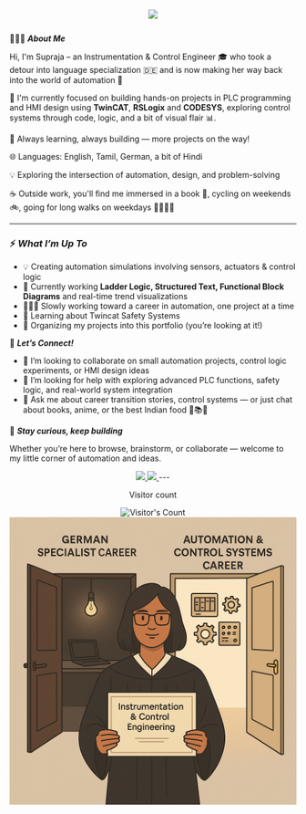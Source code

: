 <h1 align="center">
    <img src="https://readme-typing-svg.herokuapp.com/?font=Inter&size=48&center=true&vCenter=true&width=500&height=70&color=4493F8&duration=4000&lines=Hi+There!+👋;" />
</h1> 

🙋🏾‍♀️ _**About Me**_

Hi, I'm Supraja – an Instrumentation & Control Engineer 🎓 who took a detour into language specialization 🇩🇪 and is now making her way back into the world of automation 🚀

🔧 I'm currently focused on building hands-on projects in PLC programming and HMI design using **TwinCAT**, **RSLogix** and **CODESYS**, exploring control systems through code, logic, and a bit of visual flair 📊.

🎯 Always learning, always building — more projects on the way!

🌐 Languages: English, Tamil, German, a bit of Hindi

💡 Exploring the intersection of automation, design, and problem-solving

☕ Outside work, you'll find me immersed in a book 📖, cycling on weekends 🚲, going for long walks on weekdays 🚶🏾‍♀️‍➡️  

---

### ⚡ _**What I’m Up To**_
- 💡 Creating automation simulations involving sensors, actuators & control logic
- 🧠 Currently working **Ladder Logic, Structured Text, Functional Block Diagrams** and real-time trend visualizations
- 👩🏾‍💻 Slowly working toward a career in automation, one project at a time
- 🌱 Learning about Twincat Safety Systems
- 📁 Organizing my projects into this portfolio (you’re looking at it!)

🤝 _**Let’s Connect!**_

- 👯 I’m looking to collaborate on small automation projects, control logic experiments, or HMI design ideas  
- 🤔 I’m looking for help with exploring advanced PLC functions, safety logic, and real-world system integration  
- 💬 Ask me about career transition stories, control systems — or just chat about books, anime, or the best Indian food 🍿📚🍥

🙌 _**Stay curious, keep building**_

Whether you’re here to browse, brainstorm, or collaborate — welcome to my little corner of automation and ideas.

<div align="center">
  <a href="mailto:suprajaramkumar1995@gmail.com">
    <img src="https://img.shields.io/badge/Gmail-333333?style=for-the-badge&logo=gmail&logoColor=red" />
  </a>
  <a href="https://www.linkedin.com/in/supraja-kadaladi-ramkumar" target="_blank">
    <img src="https://img.shields.io/badge/LinkedIn-0077B5?style=for-the-badge&logo=linkedin&logoColor=white" target="_blank" />
  </a>
---
    
<div align="center"> 
  <p>Visitor count</p>
  <img src="https://profile-counter.glitch.me/Supraja-KadaladiRamkumar/count.svg" alt="Visitor's Count" />
</div>

<img src="https://github.com/Supraja-KadaladiRamkumar/Supraja-KadaladiRamkumar/blob/main/Career Choices and New Beginnings - Supraja.png">

